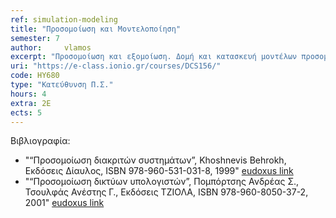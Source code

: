 ```yaml
---
ref: simulation-modeling
title: "Προσομοίωση και Μοντελοποίηση"
semester: 7
author: 	vlamos
excerpt: "Προσομοίωση και εξομοίωση. Δομή και κατασκευή μοντέλων προσομοίωσης. Παραγωγή τυχαίων αριθμών και τυχαίων μεταβλητών. Μηχανισμοί ροής χρόνου. Στοχαστικά μοντέλα αλληλεπιδραστικής προσομοίωσης. Προσομοίωση γεγονότων, προσομοίωση δραστηριοτήτων. Γλώσσες προσομοίωσης. Ανάπτυξη προγραμμάτων προσομοίωσης, εξειδικευμένες γλώσσες προσομοίωσης. Ανάλυση αποτελεσμάτων, επικύρωση και επαλήθευση των αποτελεσμάτων. Τεχνικές προσδιορισμού μαθηματικών μοντέλων από δεδομένα-μετρήσεις κρίσιμων μεγεθών του συστήματος/διαδικασίας. Μοντέλα δυναμικών συστημάτων, μοντελοποίηση ως μαύρο κουτί, αναδρομικοί αλγόριθμοι προσδιορισμού παραμέτρων του μοντέλου, αξιολόγηση μοντέλου, προεπεξεργασία δεδομένων, πρακτικά θέματα αναγνώρισης συστημάτων."
uri: "https://e-class.ionio.gr/courses/DCS156/"
code: ΗΥ680
type: "Κατεύθυνση Π.Σ."
hours: 4
extra: 2Ε
ects: 5
--- 
```



Βιβλιογραφία: 
  - "“Προσομοίωση διακριτών συστημάτων”, Khoshnevis Behrokh, Εκδόσεις Δίαυλος, ISBN 978-960-531-031-8, 1999" [eudoxus link](https://service.eudoxus.gr/search/#a/id:12203/0)
  - "“Προσομοίωση δικτύων υπολογιστών”, Πομπόρτσης Ανδρέας Σ., Τσουλφάς Ανέστης Γ., Εκδόσεις ΤΖΙΟΛΑ, ISBN 978-960-8050-37-2, 2001" [eudoxus link](https://service.eudoxus.gr/search/#a/id:18548952/0)
  


